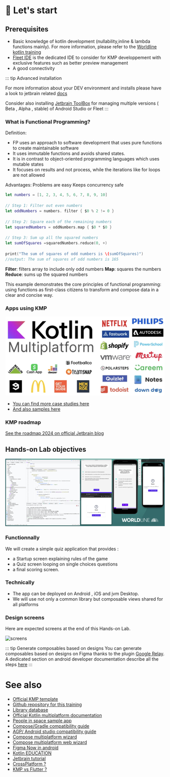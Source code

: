 # 🚀 Let's start

## Prerequisites

- Basic knowledge of kotlin development (nullability,inline & lambda functions mainly). For more information, please refer to the [Worldline kotlin training](https://worldline.github.io/learning-kotlin/)
- [Fleet IDE](https://www.jetbrains.com/fleet/) is the dedicated IDE to consider for KMP developpement with exclusive features such as better preview management
- A good connectivity

::: tip Advanced installation
 
For more information about your DEV environment and installs please have a look to jetbrain related [docs](https://kotlinlang.org/docs/multiplatform-mobile-setup.html#next-step)

Consider also installing [Jetbrain ToolBox](https://www.jetbrains.com/toolbox-app/) for managing multiple versions ( Beta , Alpha , stable) of Android Studio or Fleet
:::

### What is Functional Programming?

Definition:
- FP uses an approach to software development that uses pure functions to create maintainable software
- It uses immutable functions and avoids shared states.
- It is in contrast to object-oriented programming languages which uses mutable states
-  It focuses on results and not process, while the iterations like for loops are not allowed

Advantages:
Problems are easy Keeps concurrency safe

 ```swift
 let numbers = [1, 2, 3, 4, 5, 6, 7, 8, 9, 10]

 // Step 1: Filter out even numbers
 let oddNumbers = numbers. filter { $0 % 2 != 0 }

 // Step 2: Square each of the remaining numbers
let squaredNumbers = oddNumbers.map { $0 * $0 }

 // Step 3: Sum up all the squared numbers
let sumOfSquares =squaredNumbers.reduce(0, +)

print("The sum of squares of odd numbers is \(sumOfSquares)")
//output: The sum of squares of odd numbers is 165
```

**Filter**: filters array to include only odd numbers
**Map**: squares the numbers
**Reduce**: sums up the squared numbers

This example demonstrates the core principles of functional programming: using functions as first-class citizens 
to transform and compose data in a clear and concise way.

### Apps using KMP 

![capture](../assets/images/apps.png)

* [You can find more case studies here](https://www.jetbrains.com/help/kotlin-multiplatform-dev/case-studies.html)
* [And also samples here](https://www.jetbrains.com/help/kotlin-multiplatform-dev/multiplatform-samples.html)


### KMP roadmap 

[See the roadmap 2024 on official Jetbrain blog](https://blog.jetbrains.com/kotlin/2023/11/kotlin-multiplatform-development-roadmap-for-2024/)


## Hands-on Lab objectives

![capture](../assets/images/overview2.png)

### Functionnally

We will create a simple quiz application that provides :
- a Startup screen explaining rules of the game
- a Quiz screen looping on single choices questions
- a final scoring screen.

### Technically

- The app can be deployed on Android , iOS and jvm Desktop.
- We will use not only a common library but composable views shared for all platforms


### Design screens

Here are expected screens at the end of this Hands-on Lab.

![screens](../assets/images/screens.png)

::: tip Generate composables based on designs
You can generate composables based on designs on Figma thanks to the plugin [Google Relay](https://www.figma.com/community/plugin/1041056822461507786/Relay-for-Figma). A dedicated section on android developer documentation describe all the steps [here](https://developer.android.com/jetpack/compose/tooling/relay?hl=fr)
:::

# See also

- [Official KMP template](https://github.com/Kotlin/KMP-App-Template)
- [Github repository for this training](https://github.com/worldline/learning-kotlin-multiplatform)
- [Library database](https://klibs.io/)
- [Official Kotlin multiplatform documentation](https://kotlinlang.org/docs/home.html)
- [People in space sample app](https://github.com/joreilly/PeopleInSpace)
- [Compose/Gradle compatibility guide ](https://www.jetbrains.com/help/kotlin-multiplatform-dev/compose-compatibility-and-versioning.html)
- [AGP/ Android studio compatibility guide ](https://developer.android.com/studio/releases?hl=fr#android_gradle_plugin_and_android_studio_compatibility)
- [Compose multiplatform wizard](https://terrakok.github.io/Compose-Multiplatform-Wizard/)
- [Compose multiplatform web wizard](https://terrakok.github.io/kmp-web-wizard/)
- [Figma Now in android](https://www.figma.com/community/file/1164313362327941158/now-in-android-case-study)
- [Kotlin EDUCATION](https://kotlinlang.org/education/)
- [Jetbrain tutorial](https://www.youtube.com/watch?v=5_W5YKPShZ4)
- [CrossPlatform ?](https://ionic.io/resources/articles/ionic-react-vs-react-native)
- [KMP vs Flutter ?](https://developers.googleblog.com/en/making-development-across-platforms-easier-for-developers/)
